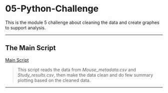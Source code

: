 # 05-Python-Challenge

This is the module 5 challenge about cleaning the data and create graphes to support analysis.

---
## The Main Script
[Main Script]()
>This script reads the data from *Mouse_metadata.csv* and *Study_results.csv*, then make the data clean and do few summary plotting based on the cleaned data.
---
